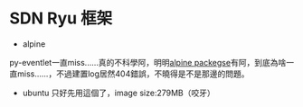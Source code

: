 # SDN Ryu 框架

* alpine

py-eventlet一直miss......真的不科學阿，明明[alpine packegse](https://pkgs.alpinelinux.org/package/edge/testing/x86/py-eventlet "alpinelinux package")有阿，到底為啥一直miss......，不過建置log居然404錯誤，不曉得是不是那邊的問題。 

* ubuntu 
只好先用這個了，image size:279MB（咬牙）
